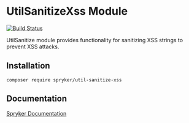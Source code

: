 # UtilSanitizeXss Module
[![Build Status](https://travis-ci.org/spryker/util-sanitize-xss.svg)](https://travis-ci.org/spryker/util-sanitize-xss)

UtilSanitize module provides functionality for sanitizing XSS strings to prevent XSS attacks.

## Installation

```
composer require spryker/util-sanitize-xss
```

## Documentation

[Spryker Documentation](https://documentation.spryker.com/module_guide/overview.htm)
